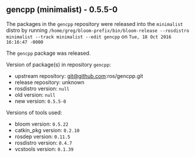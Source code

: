 ## gencpp (minimalist) - 0.5.5-0

The packages in the `gencpp` repository were released into the `minimalist` distro by running `/home/greg/bloom-prefix/bin/bloom-release --rosdistro minimalist --track minimalist --edit gencpp` on `Tue, 18 Oct 2016 16:16:47 -0000`

The `gencpp` package was released.

Version of package(s) in repository `gencpp`:

- upstream repository: git@github.com:ros/gencpp.git
- release repository: unknown
- rosdistro version: `null`
- old version: `null`
- new version: `0.5.5-0`

Versions of tools used:

- bloom version: `0.5.22`
- catkin_pkg version: `0.2.10`
- rosdep version: `0.11.5`
- rosdistro version: `0.4.7`
- vcstools version: `0.1.39`


